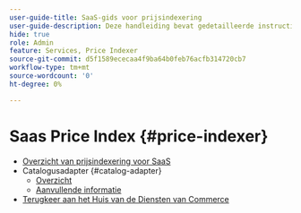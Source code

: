```yaml
---
user-guide-title: SaaS-gids voor prijsindexering
user-guide-description: Deze handleiding bevat gedetailleerde instructies voor het gebruik van de SaaS-prijsindexer.
hide: true
role: Admin
feature: Services, Price Indexer
source-git-commit: d5f1589ececaa4f9ba64b0feb76acfb314720cb7
workflow-type: tm+mt
source-wordcount: '0'
ht-degree: 0%

---
```


# Saas Price Index {#price-indexer}

- [Overzicht van prijsindexering voor SaaS](price-indexing.md)
- Catalogusadapter {#catalog-adapter}
   - [Overzicht](catalog-adapter.md)
   - [Aanvullende informatie](release-notes.md)
- [ Terugkeer aan het Huis van de Diensten van Commerce ](https://experienceleague.adobe.com/docs/commerce/user-guides/home.html)
